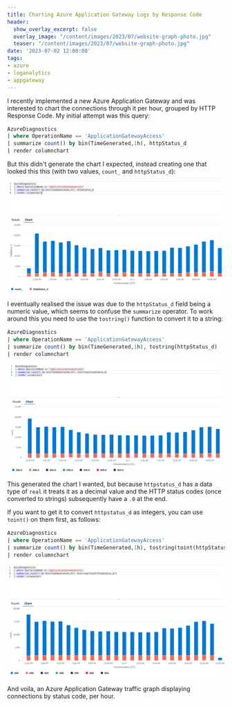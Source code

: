 ```yaml
---
title: Charting Azure Application Gateway Logs by Response Code
header:
  show_overlay_excerpt: false
  overlay_image: "/content/images/2023/07/website-graph-photo.jpg"
  teaser: "/content/images/2023/07/website-graph-photo.jpg"
date: '2023-07-02 12:00:00'
tags:
- azure
- loganalytics
- appgateway
---
```


I recently implemented a new Azure Application Gateway and was interested to chart the connections through it per hour, grouped by HTTP Response Code. 
My initial attempt was this query:

```sql
AzureDiagnostics
| where OperationName == 'ApplicationGatewayAccess'
| summarize count() by bin(TimeGenerated,1h), httpStatus_d
| render columnchart
```

But this didn't generate the chart I expected, instead creating one that looked this this (with two values, `count_` and `httpStatus_d`):

![log analytics azure app gateway chart grouped by http status not working](/content/images/2023/07/loganalytics-httpstatus1.png)

I eventually realised the issue was due to the `httpStatus_d` field being a numeric value, which seems to confuse the `summarize` operator. To work around this you need to use the `tostring()` function to convert it to a string:

```sql
AzureDiagnostics
| where OperationName == 'ApplicationGatewayAccess'
| summarize count() by bin(TimeGenerated,1h), tostring(httpStatus_d)
| render columnchart
```

![log analytics azure app gateway chart grouped by http status working but displaying decimals](/content/images/2023/07/loganalytics-httpstatus2.png)

This generated the chart I wanted, but because `httpstatus_d` has a data type of `real` it treats it as a decimal value and the HTTP status codes (once converted to strings) subsequently have a `.0` at the end. 

If you want to get it to convert `httpstatus_d` as integers, you can use `toint()` on them first, as follows:

```sql
AzureDiagnostics
| where OperationName == 'ApplicationGatewayAccess'
| summarize count() by bin(TimeGenerated,1h), tostring(toint(httpStatus_d))
| render columnchart
```

![log analytics azure app gateway chart grouped by http status working with corrected integer values](/content/images/2023/07/loganalytics-httpstatus3.png)

And voila, an Azure Application Gateway traffic graph displaying connections by status code, per hour.
